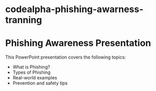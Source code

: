 # codealpha-phishing-awarness-tranning

# Phishing Awareness Presentation

This PowerPoint presentation covers the following topics:
- What is Phishing?
- Types of Phishing
- Real-world examples
- Prevention and safety tips

